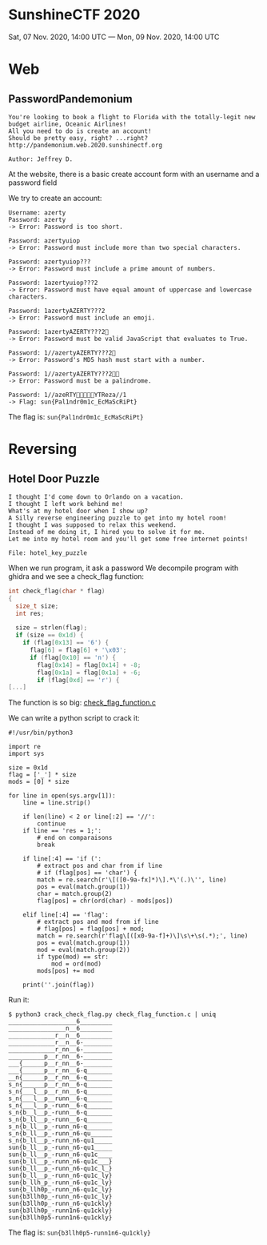 # SunshineCTF 2020

Sat, 07 Nov. 2020, 14:00 UTC — Mon, 09 Nov. 2020, 14:00 UTC

# Web

## PasswordPandemonium
```
You're looking to book a flight to Florida with the totally-legit new budget airline, Oceanic Airlines!
All you need to do is create an account!
Should be pretty easy, right? ...right?
http://pandemonium.web.2020.sunshinectf.org

Author: Jeffrey D.
```

At the website, there is a basic create account form with an username and a password field

We try to create an account:

```
Username: azerty
Password: azerty
-> Error: Password is too short.

Password: azertyuiop
-> Error: Password must include more than two special characters.

Password: azertyuiop???
-> Error: Password must include a prime amount of numbers.

Password: 1azertyuiop???2
-> Error: Password must have equal amount of uppercase and lowercase characters.

Password: 1azertyAZERTY???2
-> Error: Password must include an emoji.

Password: 1azertyAZERTY???2🤬
-> Error: Password must be valid JavaScript that evaluates to True.

Password: 1//azertyAZERTY???2🤬
-> Error: Password's MD5 hash must start with a number.

Password: 1//azertyAZERTY???2🤬🤬
-> Error: Password must be a palindrome.

Password: 1//azeRTY🤬🤬🤬🤬🤬YTReza//1
-> Flag: sun{Pal1ndr0m1c_EcMaScRiPt}
```

The flag is: `sun{Pal1ndr0m1c_EcMaScRiPt}`

# Reversing

## Hotel Door Puzzle

```
I thought I'd come down to Orlando on a vacation.
I thought I left work behind me!
What's at my hotel door when I show up?
A Silly reverse engineering puzzle to get into my hotel room!
I thought I was supposed to relax this weekend.
Instead of me doing it, I hired you to solve it for me.
Let me into my hotel room and you'll get some free internet points!

File: hotel_key_puzzle 
```

When we run program, it ask a password
We decompile program with ghidra and we see a check_flag function:
```c
int check_flag(char * flag)
{
  size_t size;
  int res;

  size = strlen(flag);
  if (size == 0x1d) {
    if (flag[0x13] == '6') {
      flag[6] = flag[6] + '\x03';
      if (flag[0x10] == 'n') {
        flag[0x14] = flag[0x14] + -8;
        flag[0x1a] = flag[0x1a] + -6;
        if (flag[0xd] == 'r') {
[...]
```

The function is so big: [check_flag_function.c](Reversing/check_flag_function.c)

We can write a python script to crack it:
```python3
#!/usr/bin/python3

import re
import sys

size = 0x1d
flag = ['_'] * size
mods = [0] * size

for line in open(sys.argv[1]):
    line = line.strip()

    if len(line) < 2 or line[:2] == '//':
        continue
    if line == 'res = 1;':
        # end on comparaisons
        break

    if line[:4] == 'if (':
        # extract pos and char from if line
        # if (flag[pos] == 'char') {
        match = re.search(r'\[([0-9a-fx]*)\].*\'(.)\'', line)
        pos = eval(match.group(1))
        char = match.group(2)
        flag[pos] = chr(ord(char) - mods[pos])

    elif line[:4] == 'flag':
        # extract pos and mod from if line
        # flag[pos] = flag[pos] + mod;
        match = re.search(r'flag\[([x0-9a-f]+)\]\s\+\s(.*);', line)
        pos = eval(match.group(1))
        mod = eval(match.group(2))
        if type(mod) == str:
            mod = ord(mod)
        mods[pos] += mod
    
    print(''.join(flag))
```

Run it:
```
$ python3 crack_check_flag.py check_flag_function.c | uniq
___________________6_________
________________n__6_________
_____________r__n__6_________
_____________r__n__6-________
_____________r_nn__6-________
__________p__r_nn__6-________
___{______p__r_nn__6-________
___{______p__r_nn__6-q_______
__n{______p__r_nn__6-q_______
s_n{______p__r_nn__6-q_______
s_n{___l__p__r_nn__6-q_______
s_n{___l__p__runn__6-q_______
s_n{___l__p_-runn__6-q_______
s_n{b__l__p_-runn__6-q_______
s_n{b_ll__p_-runn__6-q_______
s_n{b_ll__p_-runn_n6-q_______
s_n{b_ll__p_-runn_n6-qu______
s_n{b_ll__p_-runn_n6-qu1_____
sun{b_ll__p_-runn_n6-qu1_____
sun{b_ll__p_-runn_n6-qu1c____
sun{b_ll__p_-runn_n6-qu1c___}
sun{b_ll__p_-runn_n6-qu1c_l_}
sun{b_ll__p_-runn_n6-qu1c_ly}
sun{b_llh_p_-runn_n6-qu1c_ly}
sun{b_llh0p_-runn_n6-qu1c_ly}
sun{b3llh0p_-runn_n6-qu1c_ly}
sun{b3llh0p_-runn_n6-qu1ckly}
sun{b3llh0p_-runn1n6-qu1ckly}
sun{b3llh0p5-runn1n6-qu1ckly}
```

The flag is: `sun{b3llh0p5-runn1n6-qu1ckly}`
